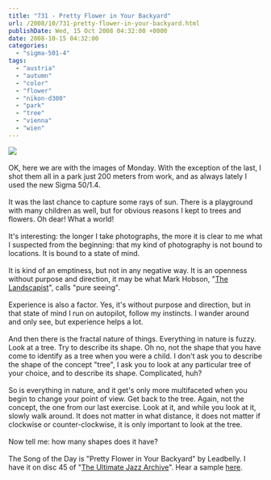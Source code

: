 ```yaml
---
title: "731 - Pretty Flower in Your Backyard"
url: /2008/10/731-pretty-flower-in-your-backyard.html
publishDate: Wed, 15 Oct 2008 04:32:00 +0000
date: 2008-10-15 04:32:00
categories: 
  - "sigma-501-4"
tags: 
  - "austria"
  - "autumn"
  - "color"
  - "flower"
  - "nikon-d300"
  - "park"
  - "tree"
  - "vienna"
  - "wien"
---
```

<a href="https://d25zfm9zpd7gm5.cloudfront.net/1200x1200/2008/20081013_165250_ps.jpg" target="_blank"><img src="https://d25zfm9zpd7gm5.cloudfront.net/0600x0600/2008/20081013_165250_ps.jpg"/></a><br/><br/>OK, here we are with the images of Monday. With the exception of the last, I shot them all in a park just 200 meters from work, and as always lately I used the new Sigma 50/1.4.<br/><br/><a href="https://d25zfm9zpd7gm5.cloudfront.net/1200x1200/2008/20081013_163348_ps.jpg" target="_blank"><img alt="" border="0" src="https://d25zfm9zpd7gm5.cloudfront.net/0150x0150/2008/20081013_163348_ps.jpg" style="margin: 0pt 10px 0pt 0px; float: left;"/></a> It was the last chance to capture some rays of sun. There is a playground with many children as well, but for obvious reasons I kept to trees and flowers. Oh dear! What a world!<br/><br/>It's interesting: the longer I take photographs, the more it is clear to me what I suspected from the beginning: that my kind of photography is not bound to locations. It is bound to a state of mind.<br/><br/><a href="https://d25zfm9zpd7gm5.cloudfront.net/1200x1200/2008/20081013_163611.jpg" target="_blank"><img alt="" border="0" src="https://d25zfm9zpd7gm5.cloudfront.net/0150x0150/2008/20081013_163611.jpg" style="margin: 0pt 0px 0pt 10px; float: right;"/></a> It is kind of an emptiness, but not in any negative way. It is an openness without purpose and direction, it may be what Mark Hobson, "<a href="http://landscapist.squarespace.com/">The Landscapist</a>", calls "pure seeing".<br/><br/>Experience is also a factor. Yes, it's without purpose and direction, but in that state of mind I run on autopilot, follow my instincts. I wander around and only see, but experience helps a lot.<br/><br/><a href="https://d25zfm9zpd7gm5.cloudfront.net/1200x1200/2008/20081013_164724_ps.jpg" target="_blank"><img alt="" border="0" src="https://d25zfm9zpd7gm5.cloudfront.net/0150x0150/2008/20081013_164724_ps.jpg" style="margin: 0pt 10px 0pt 0px; float: left;"/></a> And then there is the fractal nature of things. Everything in nature is fuzzy. Look at a tree. Try to describe its shape. Oh no, not the shape that you have come to identify as a tree when you were a child. I don't ask you to describe the shape of the concept "tree", I ask you to look at any particular tree of your choice, and to describe its shape. Complicated, huh?<br/><br/><a href="https://d25zfm9zpd7gm5.cloudfront.net/1200x1200/2008/20081013_170336_ps.jpg" target="_blank"><img alt="" border="0" src="https://d25zfm9zpd7gm5.cloudfront.net/0150x0150/2008/20081013_170336_ps.jpg" style="margin: 0pt 0px 0pt 10px; float: right;"/></a> So is everything in nature, and it get's only more multifaceted when you begin to change your point of view. Get back to the tree. Again, not the concept, the one from our last exercise. Look at it, and while you look at it, slowly walk around. It does not matter in what distance, it does not matter if clockwise or counter-clockwise, it is only important to look at the tree.<br/><br/>Now tell me: how many shapes does it have?<br/><br/>The Song of the Day is "Pretty Flower in Your Backyard" by Leadbelly. I have it on disc 45 of "<a href="http://www.amazon.com/Ultimate-Jazz-Archive-Various-Artists/dp/B000B7I3W4" target="_blank">The Ultimate Jazz Archive</a>". Hear a sample <a href="http://mp3shake.com/en/Leadbelly/135423-Pretty_Flower_in_Your_Backyard_mp3_download.html">here</a>.
